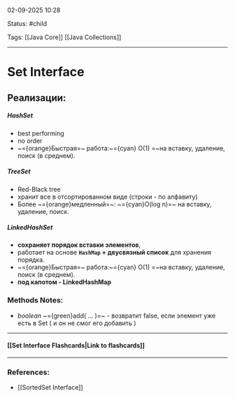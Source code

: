
02-09-2025 10:28

Status: #child 

Tags: [[Java Core]] [[Java Collections]]

---
# Set Interface


## Реализации:

##### HashSet 
- best performing
- no order
- ~={orange}Быстрая=~ работа:~={cyan} O(1) =~на вставку, удаление, поиск (в среднем).
##### TreeSet
- Red-Black tree
- хранит все в отсортированном виде (строки - по алфавиту)
- Более ~={orange}медленный=~: ~={cyan}O(log n)=~ на вставку, удаление, поиск.
##### LinkedHashSet
- **сохраняет порядок вставки элементов**,
- работает на основе **`HashMap` + двусвязный список** для хранения порядка.
- ~={orange}Быстрая=~ работа:~={cyan} O(1) =~на вставку, удаление, поиск (в среднем).
-  **под капотом - LinkedHashMap**


### Methods Notes:

- *boolean* ~={green}add( ... )=~ - возвратит false, если элемент уже есть в Set ( и он не смог его добавить )


----
#### [[Set Interface Flashcards|Link to flashcards]]



---
### References:

- [[SortedSet Interface]]
